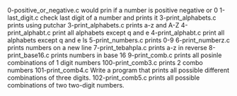 0-positive_or_negative.c would prin if a number is positive negative or 0
1-last_digit.c check last digit of a number and prints it
3-print_alphabets.c prints using putchar
3-print_alphabets.c prints a-z and A-Z
4-print_alphabt.c print all alphabets except q and e
4-print_alphabt.c print all alphabets except q and e ls
5-print_numbers.c prints 0-9
6-print_numberz.c prints numbers on a new line
7-print_tebahpla.c prints a-z in reverse
8-print_base16.c prints numbers in base 16
9-print_comb.c prints all posinle combinations of 1 digit numbers
100-print_comb3.c prints 2 combo numbers
101-print_comb4.c Write a program that prints all possible different combinations of three digits.
102-print_comb5.c prints all possible combinations of two two-digit numbers.
